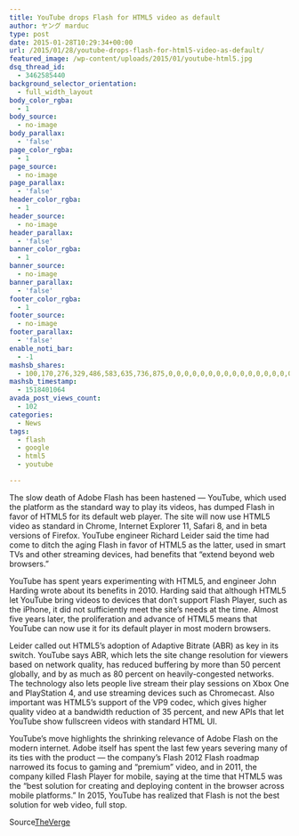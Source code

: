 ```yaml
---
title: YouTube drops Flash for HTML5 video as default
author: ヤング marduc
type: post
date: 2015-01-28T10:29:34+00:00
url: /2015/01/28/youtube-drops-flash-for-html5-video-as-default/
featured_image: /wp-content/uploads/2015/01/youtube-html5.jpg
dsq_thread_id:
  - 3462585440
background_selector_orientation:
  - full_width_layout
body_color_rgba:
  - 1
body_source:
  - no-image
body_parallax:
  - 'false'
page_color_rgba:
  - 1
page_source:
  - no-image
page_parallax:
  - 'false'
header_color_rgba:
  - 1
header_source:
  - no-image
header_parallax:
  - 'false'
banner_color_rgba:
  - 1
banner_source:
  - no-image
banner_parallax:
  - 'false'
footer_color_rgba:
  - 1
footer_source:
  - no-image
footer_parallax:
  - 'false'
enable_noti_bar:
  - -1
mashsb_shares:
  - 100,170,276,329,486,583,635,736,875,0,0,0,0,0,0,0,0,0,0,0,0,0,0,0,0,0,0,0
mashsb_timestamp:
  - 1518401064
avada_post_views_count:
  - 102
categories:
  - News
tags:
  - flash
  - google
  - html5
  - youtube

---
```

The slow death of Adobe Flash has been hastened — YouTube, which used the platform as the standard way to play its videos, has dumped Flash in favor of HTML5 for its default web player. <!--more-->The site will now use HTML5 video as standard in Chrome, Internet Explorer 11, Safari 8, and in beta versions of Firefox. YouTube engineer Richard Leider said the time had come to ditch the aging Flash in favor of HTML5 as the latter, used in smart TVs and other streaming devices, had benefits that &#8220;extend beyond web browsers.&#8221;

YouTube has spent years experimenting with HTML5, and engineer John Harding wrote about its benefits in 2010. Harding said that although HTML5 let YouTube bring videos to devices that don&#8217;t support Flash Player, such as the iPhone, it did not sufficiently meet the site&#8217;s needs at the time. Almost five years later, the proliferation and advance of HTML5 means that YouTube can now use it for its default player in most modern browsers.

Leider called out HTML5&#8217;s adoption of Adaptive Bitrate (ABR) as key in its switch. YouTube says ABR, which lets the site change resolution for viewers based on network quality, has reduced buffering by more than 50 percent globally, and by as much as 80 percent on heavily-congested networks. The technology also lets people live stream their play sessions on Xbox One and PlayStation 4, and use streaming devices such as Chromecast. Also important was HTML5&#8217;s support of the VP9 codec, which gives higher quality video at a bandwidth reduction of 35 percent, and new APIs that let YouTube show fullscreen videos with standard HTML UI.

YouTube&#8217;s move highlights the shrinking relevance of Adobe Flash on the modern internet. Adobe itself has spent the last few years severing many of its ties with the product — the company&#8217;s Flash 2012 Flash roadmap narrowed its focus to gaming and &#8220;premium&#8221; video, and in 2011, the company killed Flash Player for mobile, saying at the time that HTML5 was the &#8220;best solution for creating and deploying content in the browser across mobile platforms.&#8221; In 2015, YouTube has realized that Flash is not the best solution for web video, full stop.

<div>
  <span class="source">Source</span><a class="sourcelink" href="http://www.theverge.com/2015/1/27/7926001/youtube-drops-flash-for-html5-video-default">TheVerge</a>
</div>

&nbsp;